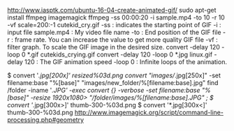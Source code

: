 http://www.iasptk.com/ubuntu-16-04-create-animated-gif/
sudo apt-get install ffmpeg imagemagick
ffmpeg -ss 00:00:20 -i sample.mp4 -to 10 -r 10 -vf scale=200:-1 cutekid_cry.gif
-ss : indicates the starting point of GIF
-i : input file
sample.mp4 : My video file name
-to : End position of the GIF file
-r : frame rate. You can increase the value to get more quality GIF file
-vf : filter graph. To scale the GIF image in the desired size.
convert -delay 120 -loop 0 *.gif cutekids_crying.gif
convert -delay 120 -loop 0 *.jpg linux.gif
-delay 120 : The GIF animation speed
-loop 0 : Infinite loops of the animation.

$ convert '*.jpg[200x]' resized%03d.png
convert "images/*.jpg[250x]" -set filename:base "%[base]" "images/new_folder/%[filename:base].jpg"
find /folder -iname '*.JPG' -exec convert \{} -verbose -set filename:base "%[base]" -resize 1920x1080\> "/folder/images/%[filename:base].JPG" \;
$ convert '*.jpg[300x>]' thumb-300-%03d.png
$ convert '*.jpg[300x<]' thumb-300-%03d.png
http://www.imagemagick.org/script/command-line-processing.php#geometry
